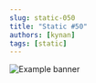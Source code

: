 ```yaml
---
slug: static-050
title: "Static #50"
authors: [kynan]
tags: [static]
---
```


![Example banner](/img/stories/static/050.PNG)
